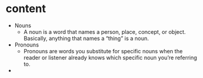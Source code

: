 


# content

- Nouns
	- A noun is a word that names a person, place, concept, or object. Basically, anything that names a “thing” is a noun.
- Pronouns
	- Pronouns are words you substitute for specific nouns when the reader or listener already knows which specific noun you’re referring to.
- 
